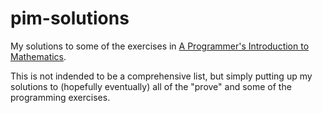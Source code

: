 # pim-solutions
My solutions to some of the exercises in [A Programmer's Introduction to Mathematics](https://pimbook.org).

This is not indended to be a comprehensive list, but simply putting up my solutions to (hopefully
eventually) all of the "prove" and some of the programming exercises.
